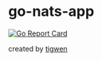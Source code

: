 # go-nats-app

[![Go Report Card](https://goreportcard.com/badge/github.com/mlctrez/go-nats-app)](https://goreportcard.com/report/github.com/mlctrez/go-nats-app)

created by [tigwen](https://github.com/mlctrez/tigwen)
